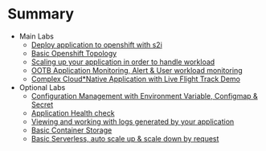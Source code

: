 # Summary
* Main Labs
  * [Deploy application to openshift with s2i](deploywiths2i.md)
  * [Basic Openshift Topology](openshifttopology.md)
  * [Scaling up your application in order to handle workload](scale.md)
  * [OOTB Application Monitoring, Alert & User workload monitoring](monitor.md)
  * [Complex Cloud*Native Application with Live Flight Track Demo](liveflight.md)
* Optional Labs
  * [Configuration Management with Environment Variable, Configmap & Secret](evconfigsecret.md)
  * [Application Health check](apphealth.md)
  * [Viewing and working with logs generated by your application](logging.md)
  * [Basic Container Storage](storage.md)
  * [Basic Serverless, auto scale up & scale down by request](serverless.md)